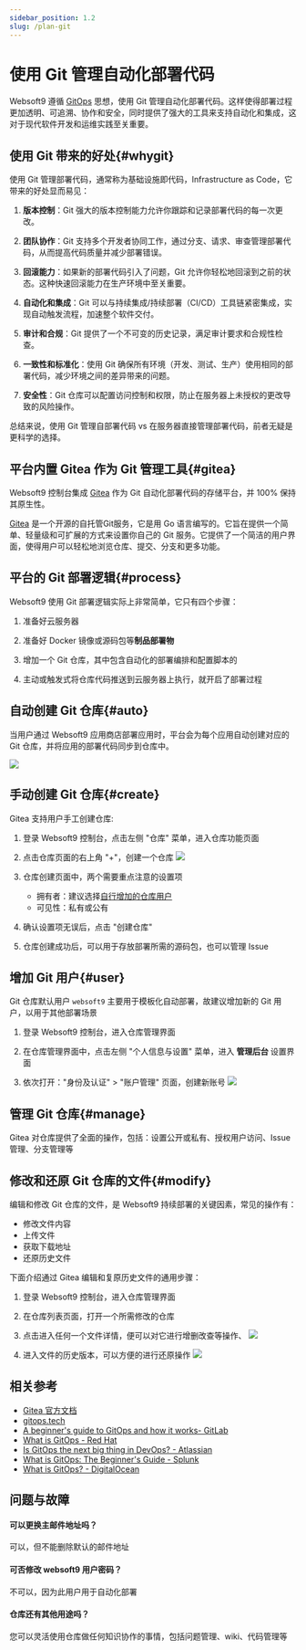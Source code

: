 ```yaml
---
sidebar_position: 1.2
slug: /plan-git
---
```


# 使用 Git 管理自动化部署代码

Websoft9 遵循 [GitOps](https://about.gitlab.com/topics/gitops/) 思想，使用 Git 管理自动化部署代码。这样使得部署过程更加透明、可追溯、协作和安全，同时提供了强大的工具来支持自动化和集成，这对于现代软件开发和运维实践至关重要。

## 使用 Git 带来的好处{#whygit}

使用 Git 管理部署代码，通常称为基础设施即代码，Infrastructure as Code，它带来的好处显而易见：

1. **版本控制**：Git 强大的版本控制能力允许你跟踪和记录部署代码的每一次更改。

2. **团队协作**：Git 支持多个开发者协同工作，通过分支、请求、审查管理部署代码，从而提高代码质量并减少部署错误。

3. **回滚能力**：如果新的部署代码引入了问题，Git 允许你轻松地回滚到之前的状态。这种快速回滚能力在生产环境中至关重要。

4. **自动化和集成**：Git 可以与持续集成/持续部署（CI/CD）工具链紧密集成，实现自动触发流程，加速整个软件交付。

5. **审计和合规**：Git 提供了一个不可变的历史记录，满足审计要求和合规性检查。

6. **一致性和标准化**：使用 Git 确保所有环境（开发、测试、生产）使用相同的部署代码，减少环境之间的差异带来的问题。

7. **安全性**：Git 仓库可以配置访问控制和权限，防止在服务器上未授权的更改导致的风险操作。

总结来说，使用 Git 管理自部署代码 vs 在服务器直接管理部署代码，前者无疑是更科学的选择。  

## 平台内置 Gitea 作为 Git 管理工具{#gitea}

Websoft9 控制台集成 [Gitea](https://gitea.com) 作为 Git 自动化部署代码的存储平台，并 100% 保持其原生性。   

[Gitea](https://docs.gitea.com/)  是一个开源的自托管Git服务，它是用 Go 语言编写的。它旨在提供一个简单、轻量级和可扩展的方式来设置你自己的 Git 服务。它提供了一个简洁的用户界面，使得用户可以轻松地浏览仓库、提交、分支和更多功能。

## 平台的 Git 部署逻辑{#process}

Websoft9 使用 Git 部署逻辑实际上非常简单，它只有四个步骤：

1. 准备好云服务器

2. 准备好 Docker 镜像或源码包等**制品部署物**

3. 增加一个 Git 仓库，其中包含自动化的部署编排和配置脚本的

4. 主动或触发式将仓库代码推送到云服务器上执行，就开启了部署过程

## 自动创建 Git 仓库{#auto}

当用户通过 Websoft9 应用商店部署应用时，平台会为每个应用自动创建对应的 Git 仓库，并将应用的部署代码同步到仓库中。  

![](./assets/websoft9-git.png)

## 手动创建 Git 仓库{#create}

Gitea 支持用户手工创建仓库:

1. 登录 Websoft9 控制台，点击左侧 "仓库" 菜单，进入仓库功能页面

2. 点击仓库页面的右上角 "+"，创建一个仓库
   ![](./assets/websoft9-createrepo.png)

3. 仓库创建页面中，两个需要重点注意的设置项

   - 拥有者：建议选择[自行增加的仓库用户](#user)
   - 可见性：私有或公有

4. 确认设置项无误后，点击 "创建仓库"

5. 仓库创建成功后，可以用于存放部署所需的源码包，也可以管理 Issue

## 增加 Git 用户{#user}

Git 仓库默认用户 `websoft9` 主要用于模板化自动部署，故建议增加新的 Git 用户，以用于其他部署场景

1. 登录 Websoft9 控制台，进入仓库管理界面

2. 在仓库管理界面中，点击左侧 "个人信息与设置" 菜单，进入 **管理后台** 设置界面

3. 依次打开："身份及认证" > "账户管理" 页面，创建新账号
   ![](./assets/websoft9-gitea-createuser.png)


## 管理 Git 仓库{#manage}

Gitea 对仓库提供了全面的操作，包括：设置公开或私有、授权用户访问、Issue 管理、分支管理等  

## 修改和还原 Git 仓库的文件{#modify}

编辑和修改 Git 仓库的文件，是 Websoft9 持续部署的关键因素，常见的操作有：

- 修改文件内容
- 上传文件
- 获取下载地址
- 还原历史文件

下面介绍通过 Gitea 编辑和复原历史文件的通用步骤：  

1. 登录 Websoft9 控制台，进入仓库管理界面

2. 在仓库列表页面，打开一个所需修改的仓库

3. 点击进入任何一个文件详情，便可以对它进行增删改查等操作、
   ![](./assets/websoft9-gitea-modifyfile.png)

4. 进入文件的历史版本，可以方便的进行还原操作
   ![](./assets/websoft9-gitea-historyrec.png)

## 相关参考

- [Gitea 官方文档](https://docs.gitea.com/zh-cn/)
- [gitops.tech](https://www.gitops.tech)
- [A beginner's guide to GitOps and how it works- GitLab](https://page.gitlab.com/resources-ebook-beginner-guide-gitops.html)
- [What is GitOps - Red Hat](https://www.redhat.com/en/topics/devops/what-is-gitops)
- [Is GitOps the next big thing in DevOps? - Atlassian](https://www.atlassian.com/git/tutorials/gitops)
- [What is GitOps: The Beginner's Guide - Splunk](https://www.splunk.com/en_us/blog/learn/gitops.html)
- [What is GitOps? - DigitalOcean](https://www.digitalocean.com/blog/what-is-gitops)

## 问题与故障

#### 可以更换主邮件地址吗？

可以，但不能删除默认的邮件地址

#### 可否修改 websoft9 用户密码？

不可以，因为此用户用于自动化部署

#### 仓库还有其他用途吗？

您可以灵活使用仓库做任何知识协作的事情，包括问题管理、wiki、代码管理等